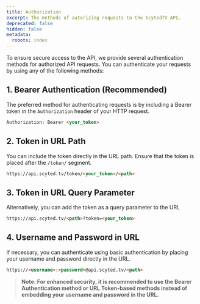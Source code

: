 ```yaml
---
title: Authorization
excerpt: The methods of autorizing requests to the ScytedTV API.
deprecated: false
hidden: false
metadata:
  robots: index
---
```

To ensure secure access to the API, we provide several authentication methods for authorized API requests. You can authenticate your requests by using any of the following methods:

## 1. Bearer Authentication (Recommended)

The preferred method for authenticating requests is by including a Bearer token in the `Authorization` header of your HTTP request.

```html HTTP
Authorization: Bearer <your_token>
```

## 2. Token in URL Path

You can include the token directly in the URL path. Ensure that the token is placed after the `/token/` segment.

```html URL
https://api.scyted.tv/token/<your_token>/<path>
```

## 3. Token in URL Query Parameter

Alternatively, you can add the token as a query parameter to the URL

```html URL
https://api.scyted.tv/<path>?token=<your_token>
```

## 4. Username and Password in URL

If necessary, you can authenticate using basic authentication by placing your username and password directly in the URL.

```html URL
https://<username>:<password>@api.scyted.tv/<path>
```

> **Note: For enhanced security, it is recommended to use the Bearer Authentication method or URL Token-based methods instead of embedding your username and password in the URL.**